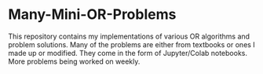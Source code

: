 # Many-Mini-OR-Problems

This repository contains my implementations of various OR algorithms and problem solutions. Many of the problems are either from textbooks or ones I made up or modified. They come in the form of Jupyter/Colab notebooks. More problems being worked on weekly.
 
